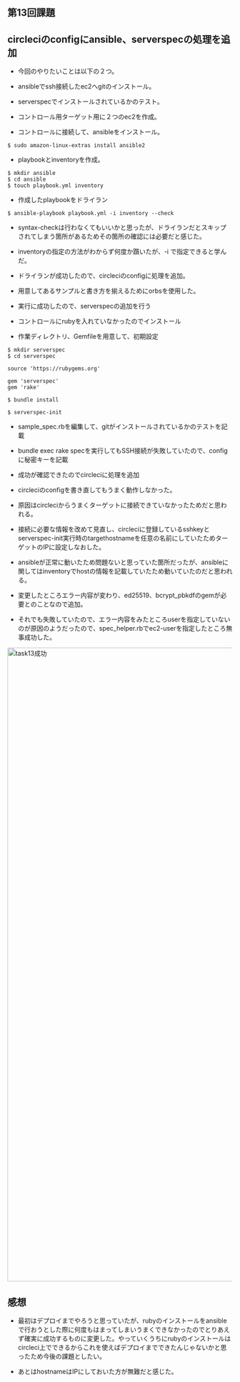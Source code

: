 ## 第13回課題
## circleciのconfigにansible、serverspecの処理を追加

* 今回のやりたいことは以下の２つ。

* ansibleでssh接続したec2へgitのインストール。

* serverspecでインストールされているかのテスト。

* コントロール用ターゲット用に２つのec2を作成。

* コントロールに接続して、ansibleをインストール。

~~~
$ sudo amazon-linux-extras install ansible2
~~~

* playbookとinventoryを作成。

~~~
$ mkdir ansible 
$ cd ansible
$ touch playbook.yml inventory
~~~

* 作成したplaybookをドライラン

~~~
$ ansible-playbook playbook.yml -i inventory --check
~~~

* syntax-checkは行わなくてもいいかと思ったが、ドライランだとスキップされてしまう箇所があるためその箇所の確認には必要だと感じた。

* inventoryの指定の方法がわからず何度か躓いたが、-i で指定できると学んだ。

* ドライランが成功したので、circleciのconfigに処理を追加。

* 用意してあるサンプルと書き方を揃えるためにorbsを使用した。

* 実行に成功したので、serverspecの追加を行う

* コントロールにrubyを入れていなかったのでインストール

* 作業ディレクトリ、Gemfileを用意して、初期設定

~~~
$ mkdir serverspec
$ cd serverspec
~~~

~~~
source 'https://rubygems.org'

gem 'serverspec'
gem 'rake'
~~~

~~~
$ bundle install 
~~~

~~~
$ serverspec-init
~~~

* sample_spec.rbを編集して、gitがインストールされているかのテストを記載

* bundle exec rake specを実行してもSSH接続が失敗していたので、configに秘密キーを記載

* 成功が確認できたのでcircleciに処理を追加

* circleciのconfigを書き直してもうまく動作しなかった。

* 原因はcircleciからうまくターゲットに接続できていなかったためだと思われる。

* 接続に必要な情報を改めて見直し、circleciに登録しているsshkeyとserverspec-init実行時のtargethostnameを任意の名前にしていたためターゲットのIPに設定しなおした。

* ansibleが正常に動いたため問題ないと思っていた箇所だったが、ansibleに関してはinventoryでhostの情報を記載していたため動いていたのだと思われる。

* 変更したところエラー内容が変わり、ed25519、bcrypt_pbkdfのgemが必要とのことなので追加。

* それでも失敗していたので、エラー内容をみたところuserを指定していないのが原因のようだったので、spec_helper.rbでec2-userを指定したところ無事成功した。

<img width="1420" alt="task13成功" src="https://user-images.githubusercontent.com/111736198/233903282-083045fd-feda-443d-8932-461d25496923.png">

## 感想
* 最初はデプロイまでやろうと思っていたが、rubyのインストールをansibleで行おうとした際に何度もはまってしまいうまくできなかったのでとりあえず確実に成功するものに変更した。やっていくうちにrubyのインストールはcircleci上でできるからこれを使えばデプロイまでできたんじゃないかと思ったため今後の課題としたい。

* あとはhostnameはIPにしておいた方が無難だと感じた。
